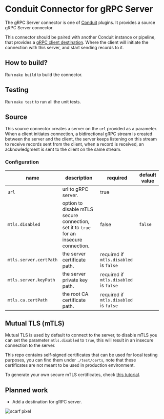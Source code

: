 # Conduit Connector for gRPC Server
The gRPC Server connector is one of [Conduit](https://conduit.io) plugins. It provides a source gRPC Server connector.

This connector should be paired with another Conduit instance or pipeline, that provides a
[gRPC client destination](https://github.com/conduitio-labs/conduit-connector-grpc-client). Where the client will initiate
the connection with this server, and start sending records to it.

## How to build?
Run `make build` to build the connector.

## Testing
Run `make test` to run all the unit tests.

## Source
This source connector creates a server on the `url` provided as a parameter. When a client initiates connection, a
bidirectional gRPC stream is created between the server and the client, the server keeps listening on this stream to
receive records sent from the client, when a record is received, an acknowledgment is sent to the client on the same
stream.

### Configuration

| name                   | description                                                                            | required                               | default value |
|------------------------|----------------------------------------------------------------------------------------|----------------------------------------|---------------|
| `url`                  | url to gRPC server.                                                                    | true                                   |               |
| `mtls.disabled`        | option to disable mTLS secure connection, set it to `true` for an insecure connection. | false                                  | `false`       |
| `mtls.server.certPath` | the server certificate path.                                                           | required if `mtls.disabled` is `false` |               |
| `mtls.server.keyPath`  | the server private key path.                                                           | required if `mtls.disabled` is `false` |               |
| `mtls.ca.certPath`     | the root CA certificate path.                                                          | required if `mtls.disabled` is `false` |               |

## Mutual TLS (mTLS)
Mutual TLS is used by default to connect to the server, to disable mTLS you can set the parameter `mtls.disabled`
to `true`, this will result in an insecure connection to the server.

This repo contains self-signed certificates that can be used for local testing purposes, you can find them
under `./test/certs`, note that these certificates are not meant to be used in production environment.

To generate your own secure mTLS certificates, check
[this tutorial](https://medium.com/weekly-webtips/how-to-generate-keys-for-mutual-tls-authentication-a90f53bcec64).

## Planned work
- Add a destination for gRPC server. 

![scarf pixel](https://static.scarf.sh/a.png?x-pxid=)